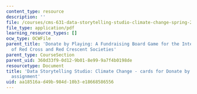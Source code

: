 ```yaml
---
content_type: resource
description: ''
file: /courses/cms-631-data-storytelling-studio-climate-change-spring-2017/aa18516ad49b984d10b3e18668586556_MITCMS_631s17_assn_game_ifrccards.pdf
file_type: application/pdf
learning_resource_types: []
ocw_type: OCWFile
parent_title: 'Donate by Playing: A Fundraising Board Game for the International Federation
  of Red Cross and Red Crescent Societies'
parent_type: CourseSection
parent_uid: 360d33f9-0d12-9b01-8e99-9a7f4b0198de
resourcetype: Document
title: 'Data Storytelling Studio: Climate Change - cards for Donate by Playing game
  assignment'
uid: aa18516a-d49b-984d-10b3-e18668586556
---
```


